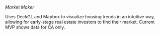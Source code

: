 *Market Maker*

Uses DeckGL and Mapbox to visualize housing trends in an intuitive way, allowing for early-stage real estate investors to find their market. 
Current MVP shows data for CA only.

